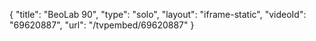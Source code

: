 {
    "title": "BeoLab 90",
    "type": "solo",
    "layout": "iframe-static",
    "videoId": "69620887",
    "url": "\/tvpembed\/69620887"
}